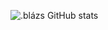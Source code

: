 ![.blázs GitHub stats](https://github-readme-stats.vercel.app/api?username=blazsmaster&show_icons=true&theme=dark)